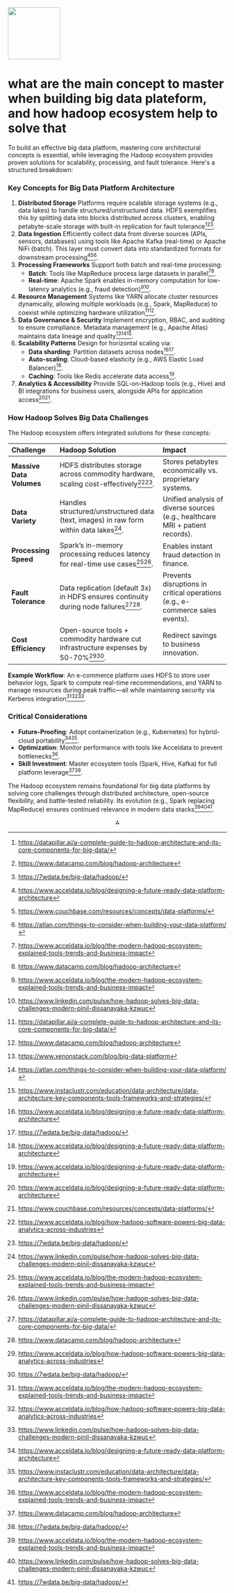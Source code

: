 <img src="https://r2cdn.perplexity.ai/pplx-full-logo-primary-dark%402x.png" class="logo" width="120"/>

# what are the main concept to master when building big data plateform, and how hadoop ecosystem help to solve that

To build an effective big data platform, mastering core architectural concepts is essential, while leveraging the Hadoop ecosystem provides proven solutions for scalability, processing, and fault tolerance. Here's a structured breakdown:

### Key Concepts for Big Data Platform Architecture

1. **Distributed Storage**
Platforms require scalable storage systems (e.g., data lakes) to handle structured/unstructured data. HDFS exemplifies this by splitting data into blocks distributed across clusters, enabling petabyte-scale storage with built-in replication for fault tolerance[^1_3][^1_4][^1_5].
2. **Data Ingestion**
Efficiently collect data from diverse sources (APIs, sensors, databases) using tools like Apache Kafka (real-time) or Apache NiFi (batch). This layer must convert data into standardized formats for downstream processing[^1_8][^1_6][^1_9].
3. **Processing Frameworks**
Support both batch and real-time processing:
    - **Batch**: Tools like MapReduce process large datasets in parallel[^1_10][^1_4].
    - **Real-time**: Apache Spark enables in-memory computation for low-latency analytics (e.g., fraud detection)[^1_10][^1_12].
4. **Resource Management**
Systems like YARN allocate cluster resources dynamically, allowing multiple workloads (e.g., Spark, MapReduce) to coexist while optimizing hardware utilization[^1_3][^1_4].
5. **Data Governance \& Security**
Implement encryption, RBAC, and auditing to ensure compliance. Metadata management (e.g., Apache Atlas) maintains data lineage and quality[^1_1][^1_9][^1_7].
6. **Scalability Patterns**
Design for horizontal scaling via:
    - **Data sharding**: Partition datasets across nodes[^1_8][^1_5].
    - **Auto-scaling**: Cloud-based elasticity (e.g., AWS Elastic Load Balancer)[^1_8].
    - **Caching**: Tools like Redis accelerate data access[^1_8].
7. **Analytics \& Accessibility**
Provide SQL-on-Hadoop tools (e.g., Hive) and BI integrations for business users, alongside APIs for application access[^1_8][^1_6].

### How Hadoop Solves Big Data Challenges

The Hadoop ecosystem offers integrated solutions for these concepts:


| **Challenge** | **Hadoop Solution** | **Impact** |
| :-- | :-- | :-- |
| **Massive Data Volumes** | HDFS distributes storage across commodity hardware, scaling cost-effectively[^1_11][^1_5]. | Stores petabytes economically vs. proprietary systems. |
| **Data Variety** | Handles structured/unstructured data (text, images) in raw form within data lakes[^1_12]. | Unified analysis of diverse sources (e.g., healthcare MRI + patient records). |
| **Processing Speed** | Spark’s in-memory processing reduces latency for real-time use cases[^1_10][^1_12]. | Enables instant fraud detection in finance. |
| **Fault Tolerance** | Data replication (default 3x) in HDFS ensures continuity during node failures[^1_3][^1_4]. | Prevents disruptions in critical operations (e.g., e-commerce sales events). |
| **Cost Efficiency** | Open-source tools + commodity hardware cut infrastructure expenses by 50-70%[^1_11][^1_5]. | Redirect savings to business innovation. |

**Example Workflow**:
An e-commerce platform uses HDFS to store user behavior logs, Spark to compute real-time recommendations, and YARN to manage resources during peak traffic—all while maintaining security via Kerberos integration[^1_10][^1_11][^1_12].

### Critical Considerations

- **Future-Proofing**: Adopt containerization (e.g., Kubernetes) for hybrid-cloud portability[^1_8][^1_7].
- **Optimization**: Monitor performance with tools like Acceldata to prevent bottlenecks[^1_10].
- **Skill Investment**: Master ecosystem tools (Spark, Hive, Kafka) for full platform leverage[^1_4][^1_5].

The Hadoop ecosystem remains foundational for big data platforms by solving core challenges through distributed architecture, open-source flexibility, and battle-tested reliability. Its evolution (e.g., Spark replacing MapReduce) ensures continued relevance in modern data stacks[^1_10][^1_12][^1_5].

<div style="text-align: center">⁂</div>

[^1_1]: https://www.xenonstack.com/blog/big-data-platform

[^1_2]: https://learn.microsoft.com/en-us/azure/architecture/databases/guide/big-data-architectures

[^1_3]: https://datapillar.ai/a-complete-guide-to-hadoop-architecture-and-its-core-components-for-big-data/

[^1_4]: https://www.datacamp.com/blog/hadoop-architecture

[^1_5]: https://7wdata.be/big-data/hadoop/

[^1_6]: https://www.couchbase.com/resources/concepts/data-platforms/

[^1_7]: https://www.instaclustr.com/education/data-architecture/data-architecture-key-components-tools-frameworks-and-strategies/

[^1_8]: https://www.acceldata.io/blog/designing-a-future-ready-data-platform-architecture

[^1_9]: https://atlan.com/things-to-consider-when-building-your-data-platform/

[^1_10]: https://www.acceldata.io/blog/the-modern-hadoop-ecosystem-explained-tools-trends-and-business-impact

[^1_11]: https://www.acceldata.io/blog/how-hadoop-software-powers-big-data-analytics-across-industries

[^1_12]: https://www.linkedin.com/pulse/how-hadoop-solves-big-data-challenges-modern-pinil-dissanayaka-kzwuc

[^1_13]: https://www.odbms.org/wp-content/uploads/2014/04/978-1-118-61193-7.excerpt.pdf

[^1_14]: https://builtin.com/articles/big-data-platform

[^1_15]: https://www.suse.com/c/rancher_blog/an-introduction-to-big-data-concepts/

[^1_16]: https://cloud.google.com/learn/what-is-big-data

[^1_17]: https://www.theknowledgeacademy.com/blog/big-data-platforms/

[^1_18]: https://www.linkedin.com/pulse/story-hadoop-how-grew-tackle-big-data-challenges-devayani-deshmukh-93mvf

[^1_19]: https://www.turing.com/kb/hadoop-ecosystem-and-hadoop-components-for-big-data-problems

[^1_20]: https://cloud.google.com/learn/what-is-hadoop

